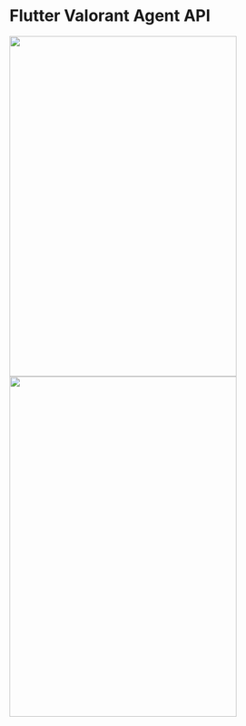 <h1>Flutter Valorant Agent API</h1>
<img src="https://firebasestorage.googleapis.com/v0/b/flutter-e6be5.appspot.com/o/screenshot-1711692890224.png?alt=media&token=3052812f-d655-431c-9842-5530bd16e110" height=600 width=400></img>
<img src="https://firebasestorage.googleapis.com/v0/b/flutter-e6be5.appspot.com/o/screenshot-1711692890224.png?alt=media&token=3052812f-d655-431c-9842-5530bd16e110" height=600 width=400></img>
